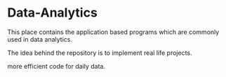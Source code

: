 # Data-Analytics


This place contains the application based programs which are commonly used in data analytics.

The idea behind the repository is to implement real life projects. 
 
more efficient code for daily data.
